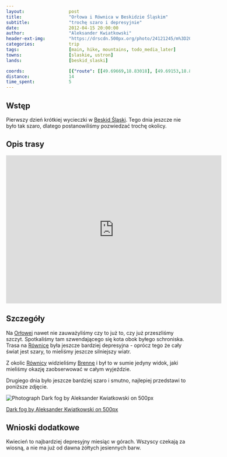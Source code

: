 ```yaml
---
layout:                 post
title:                  "Orłowa i Równica w Beskidzie Śląskim"
subtitle:               "trochę szaro i depresyjnie"
date:                   2012-04-15 20:00:00
author:                 "Aleksander Kwiatkowski"
header-ext-img:         "https://drscdn.500px.org/photo/24121245/m%3D2048/2dcbb0c6d9c7a029f0c9a75a7e55492f"
categories:             trip
tags:                   [main, hike, mountains, todo_media_later]
towns:                  [slaskie, ustron]
lands:                  [beskid_slaski]

coords:                 [{"route": [[49.69669,18.83018], [49.69153,18.83769], [49.70008,18.86207], [49.69658,18.87889], [49.72089,18.86404], [49.71801,18.84559], [49.69742,18.83443]], "type": "hike"}, {"route": [[49.79264,18.78941], [49.76482,18.77361], [49.74474,18.74666], [49.74125,18.74846], [49.72810,18.80623], [49.71762,18.82013], [49.69669,18.83018]], "type": "train"}]
distance:               14
time_spent:             5
---
```


[wiki-beskid-slaski]:         https://pl.wikipedia.org/wiki/Beskid_%C5%9Al%C4%85ski
[wiki-orlowa]:                https://pl.wikipedia.org/wiki/Or%C5%82owa_(g%C3%B3ra)
[wiki-rownica]:               https://pl.wikipedia.org/wiki/R%C3%B3wnica
[wiki-brenna]:                https://pl.wikipedia.org/wiki/Brenna

Wstęp
-----

Pierwszy dzień krótkiej wycieczki w [Beskid Śląski][wiki-beskid-slaski]. Tego dnia jeszcze nie było tak szaro, dlatego postanowiliśmy
pozwiedzać trochę okolicy.

Opis trasy
----------

<iframe height='405' width='590' frameborder='0' allowtransparency='true' scrolling='no' src='https://www.strava.com/activities/167091224/embed/8fc719f1c22503f4d44a716ee2180234a3138cfe'></iframe>

Szczegóły
---------

Na [Orłowej][wiki-orlowa] nawet nie zauważyliśmy czy to już to, czy już przeszliśmy szczyt.
Spotkaliśmy tam szwendającego się kota
obok byłego schroniska. Trasa na [Równicę][wiki-rownica] była jeszcze bardziej depresyjna -
oprócz tego że cały świat jest szary, to mieliśmy jeszcze silniejszy wiatr.

Z okolic [Równicy][wiki-rownica] widzieliśmy [Brennę][wiki-brenna]
i był to w sumie jedyny widok, jaki mieliśmy okazję zaobserwować w całym wyjeździe.

Drugiego dnia było jeszcze bardziej szaro i smutno, najlepiej przedstawi to poniższe zdjęcie.

<div class="pixels-photo">
  <p><img src="https://drscdn.500px.org/photo/28457347/m%3D900/42b63564b7c8c9da7cecec68a6bec3db" alt="Photograph Dark fog by Aleksander Kwiatkowski on 500px"></p>
  <a href="https://500px.com/photo/28457347/dark-fog-by-aleksander-kwiatkowski">Dark fog by Aleksander Kwiatkowski on 500px</a>
</div>
<script type="text/javascript" src="https://500px.com/embed.js"></script>


Wnioski dodatkowe
-----------------

Kwiecień to najbardziej depresyjny miesiąc w górach. Wszyscy czekają za wiosną,
a nie ma już od dawna żółtych jesiennych barw.
